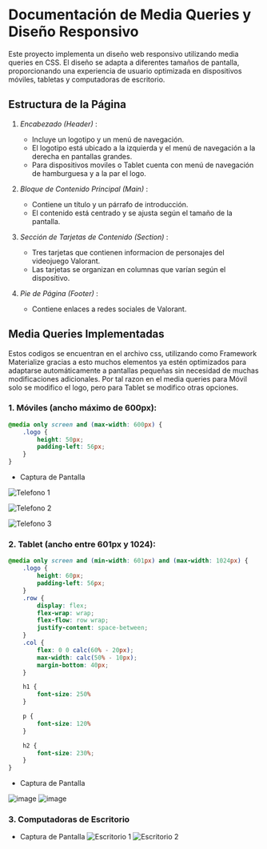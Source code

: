 # Documentación de Media Queries y Diseño Responsivo

Este proyecto implementa un diseño web responsivo utilizando media queries en CSS. El diseño se adapta a diferentes tamaños de pantalla, proporcionando una experiencia de usuario optimizada en dispositivos móviles, tabletas y computadoras de escritorio.

## Estructura de la Página

1. *Encabezado (Header)* :
   - Incluye un logotipo y un menú de navegación.
   - El logotipo está ubicado a la izquierda y el menú de navegación a la derecha en pantallas grandes.
   - Para dispositivos moviles o Tablet cuenta con menú de navegación de hamburguesa y a la par el logo.

2. *Bloque de Contenido Principal (Main)* :
   - Contiene un título y un párrafo de introducción.
   - El contenido está centrado y se ajusta según el tamaño de la pantalla.

3. *Sección de Tarjetas de Contenido (Section)* :
   - Tres tarjetas que contienen informacion de personajes del videojuego Valorant.
   - Las tarjetas se organizan en columnas que varían según el dispositivo.

4. *Pie de Página (Footer)* :
   - Contiene enlaces a redes sociales de Valorant.

## Media Queries Implementadas

Estos codigos se encuentran en el archivo css, utilizando como Framework Materialize gracias a esto muchos elementos ya estén optimizados para adaptarse automáticamente a pantallas pequeñas sin necesidad de muchas modificaciones adicionales. Por tal razon en el media queries para Móvil solo se modifico el logo, pero para Tablet se modifico otras opciones.

### 1. Móviles (ancho máximo de 600px):

```css
@media only screen and (max-width: 600px) {
    .logo {
        height: 50px;
        padding-left: 56px; 
    }
}
```
- Captura de Pantalla

![Telefono 1](https://github.com/user-attachments/assets/c5ad3f02-f00d-44f5-9d9e-d3a028b011fc)

![Telefono 2](https://github.com/user-attachments/assets/fb27c838-4ee4-4ca5-883c-ed16a9be2cc6)

![Telefono 3](https://github.com/user-attachments/assets/e8b72748-e5b5-4982-9c8c-2a39bc8364c8)

### 2. Tablet (ancho entre 601px y 1024):

```css
@media only screen and (min-width: 601px) and (max-width: 1024px) {
    .logo {
        height: 60px;
        padding-left: 56px; 
    }
    .row {
        display: flex;
        flex-wrap: wrap;
        flex-flow: row wrap;
        justify-content: space-between;
    }
    .col {
        flex: 0 0 calc(60% - 20px);
        max-width: calc(50% - 10px);
        margin-bottom: 40px;
    }

    h1 {
        font-size: 250%
    }

    p {
        font-size: 120%
    }

    h2 {
        font-size: 230%;
    }
}
```
- Captura de Pantalla

![image](https://github.com/user-attachments/assets/97cd90c2-0d65-4ede-8dd1-2e5f09583596)
![image](https://github.com/user-attachments/assets/307af218-124a-486a-9403-555d1c8aa7bc)

### 3. Computadoras de Escritorio

- Captura de Pantalla
![Escritorio 1](https://github.com/user-attachments/assets/1c18d96d-2e5c-48b0-a39e-1458c5d03ddd)
![Escritorio 2](https://github.com/user-attachments/assets/7cf5d000-55d2-421a-8688-e247960658d1)
